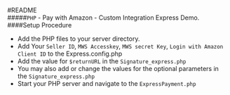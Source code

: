 #README  
#####`PHP` - Pay with Amazon - Custom Integration Express Demo. 
####Setup Procedure
* Add the PHP files to your server directory.
* Add Your `Seller ID`, `MWS Accesskey`, `MWS secret Key`, `Login with Amazon Client ID` to the Express.config.php
* Add the value for `$returnURL` in the `Signature_express.php`
* You may also add or change the values for the optional parameters in the `Signature_express.php`
* Start your PHP server and navigate to the `ExpressPayment.php`